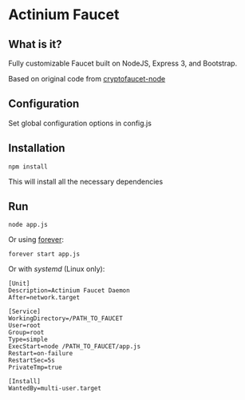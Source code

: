Actinium Faucet
=================

What is it?
----
Fully customizable Faucet built on NodeJS, Express 3, and Bootstrap.

Based on original code from [cryptofaucet-node](https://github.com/clapyohands/cryptofaucet-node)

Configuration
----
Set global configuration options in config.js 

Installation
----

    npm install
    
This will install all the necessary dependencies
    
Run
----

    node app.js
    
Or using [forever](https://www.npmjs.com/package/forever):

    forever start app.js

Or with *systemd* (Linux only):

```
[Unit]
Description=Actinium Faucet Daemon
After=network.target

[Service]
WorkingDirectory=/PATH_TO_FAUCET
User=root
Group=root
Type=simple
ExecStart=node /PATH_TO_FAUCET/app.js
Restart=on-failure
RestartSec=5s
PrivateTmp=true

[Install]
WantedBy=multi-user.target

```
